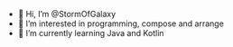 - 👋 Hi, I’m @StormOfGalaxy
- 👀 I’m interested in programming, compose and arrange
- 🌱 I’m currently learning Java and Kotlin

<!---
StormOfGalaxy/StormOfGalaxy is a ✨ special ✨ repository because its `README.md` (this file) appears on your GitHub profile.
You can click the Preview link to take a look at your changes.
--->

